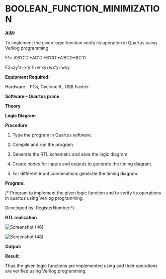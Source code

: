 # BOOLEAN_FUNCTION_MINIMIZATION

**AIM:**

To implement the given logic function verify its operation in Quartus using Verilog programming.

F1= A’B’C’D’+AC’D’+B’CD’+A’BCD+BC’D 

F2=xy’z+x’y’z+w’xy+wx’y+wxy

**Equipment Required:**

Hardware – PCs, Cyclone II , USB flasher


**Software – Quartus prime** 

**Theory**

**Logic Diagram**

**Procedure**

1.	Type the program in Quartus software.

2.	Compile and run the program.

3.	Generate the RTL schematic and save the logic diagram.

4.	Create nodes for inputs and outputs to generate the timing diagram.

5.	For different input combinations generate the timing diagram.


**Program:**

/* Program to implement the given logic function and to verify its operations in quartus using Verilog programming. 

Developed by: RegisterNumber:*/


**RTL realization**

![Screenshot (46)](https://github.com/user-attachments/assets/dcd59548-f2c5-4d06-b380-9b42cad00deb)


![Screenshot (48)](https://github.com/user-attachments/assets/09c4741b-7451-40cf-8482-8e1f4b35ad1b)



**Output:**





**Result:**

Thus the given logic functions are implemented using and their operations are verified using Verilog programming.


